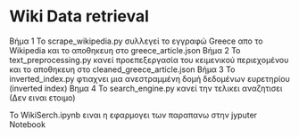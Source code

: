 # Wiki Data retrieval
Βήμα 1
Το scrape_wikipedia.py συλλεγεί το εγγραφώ Greece απο το Wikipedia και το αποθηκευη στο greece_article.json
Βήμα 2
Το text_preprocessing.py κανεί προεπεξεργασία του κειμενικού περιεχομένου και το αποθηκευη στο cleaned_greece_article.json
Βήμα 3
Το inverted_index.py φτιαχνει μια ανεστραμμένη δομή δεδομένων ευρετηρίου (inverted index)
Βημα 4
Το search_engine.py κανεί την τελικει αναζητισει (Δεν ειναι ετοιμο)

Το WikiSerch.ipynb ειναι η εφαρμογει των παραπανω στην jyputer Notebook
